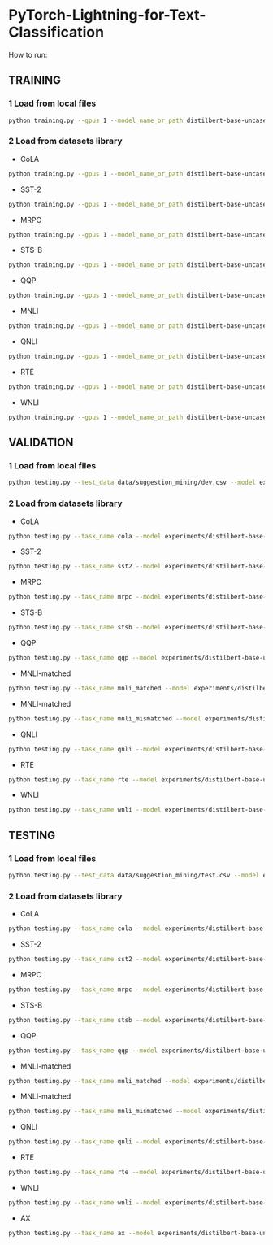 # PyTorch-Lightning-for-Text-Classification
How to run:

## TRAINING

### 1 Load from local files
``` bash
python training.py --gpus 1 --model_name_or_path distilbert-base-uncased --train_data data/suggestion_mining/train.csv --dev_data data/suggestion_mining/dev.csv --metric f1 --monitor f1 --text_fields 'sentence' --class_names '0 1'
```
### 2 Load from datasets library

* CoLA
``` bash
python training.py --gpus 1 --model_name_or_path distilbert-base-uncased --task_name cola  --monitor matthews_correlation
```

* SST-2
``` bash
python training.py --gpus 1 --model_name_or_path distilbert-base-uncased --task_name sst2 --monitor accuracy
```

* MRPC
``` bash
python training.py --gpus 1 --model_name_or_path distilbert-base-uncased --task_name mrpc  --monitor combined_score
```

* STS-B
``` bash
python training.py --gpus 1 --model_name_or_path distilbert-base-uncased --task_name stsb  --monitor mse --metric_mode min
```

* QQP
``` bash
python training.py --gpus 1 --model_name_or_path distilbert-base-uncased --task_name qqp  --monitor combined_score
```

* MNLI
``` bash
python training.py --gpus 1 --model_name_or_path distilbert-base-uncased --task_name mnli  --monitor combined_score
```

* QNLI
``` bash
python training.py --gpus 1 --model_name_or_path distilbert-base-uncased --task_name qnli --monitor accuracy
```

* RTE
``` bash
python training.py --gpus 1 --model_name_or_path distilbert-base-uncased --task_name rte --monitor accuracy
```

* WNLI
``` bash
python training.py --gpus 1 --model_name_or_path distilbert-base-uncased --task_name wnli --monitor accuracy
```


## VALIDATION

### 1 Load from local files
``` bash
python testing.py --test_data data/suggestion_mining/dev.csv --model experiments/suggestion_mining --output_file data/suggestion_mining/dev.tsv --label_form index
```

### 2 Load from datasets library

* CoLA
``` bash
python testing.py --task_name cola --model experiments/distilbert-base-uncased/CoLA --output_file data/submission/CoLA.tsv --label_form index --test_type validation
```

* SST-2
``` bash
python testing.py --task_name sst2 --model experiments/distilbert-base-uncased/SST-2 --output_file data/submission/SST-2.tsv --label_form index --test_type validation
```

* MRPC
``` bash
python testing.py --task_name mrpc --model experiments/distilbert-base-uncased/MRPC --output_file data/submission/MRPC.tsv --label_form index --test_type validation
```

* STS-B
``` bash
python testing.py --task_name stsb --model experiments/distilbert-base-uncased/STS-B --output_file data/submission/STS-B.tsv --test_type validation
```

* QQP
``` bash
python testing.py --task_name qqp --model experiments/distilbert-base-uncased/QQP --output_file data/submission/QQP.tsv --label_form index --test_type validation
```

* MNLI-matched
``` bash
python testing.py --task_name mnli_matched --model experiments/distilbert-base-uncased/MNLI --output_file data/submission/MNLI-m.tsv --label_form names --test_type validation
```

* MNLI-matched
``` bash
python testing.py --task_name mnli_mismatched --model experiments/distilbert-base-uncased/MNLI --output_file data/submission/MNLI-mm.tsv --label_form names --test_type validation
```

* QNLI
``` bash
python testing.py --task_name qnli --model experiments/distilbert-base-uncased/QNLI --output_file data/submission/QNLI.tsv --label_form names --test_type validation
```

* RTE
``` bash
python testing.py --task_name rte --model experiments/distilbert-base-uncased/RTE --output_file data/submission/RTE.tsv --label_form names --test_type validation
```

* WNLI
``` bash
python testing.py --task_name wnli --model experiments/distilbert-base-uncased/WNLI --output_file data/submission/WNLI.tsv --label_form index --test_type validation
```


## TESTING

### 1 Load from local files
``` bash
python testing.py --test_data data/suggestion_mining/test.csv --model experiments/suggestion_mining --output_file data/suggestion_mining/test.tsv --label_form index
```

### 2 Load from datasets library

* CoLA
``` bash
python testing.py --task_name cola --model experiments/distilbert-base-uncased/CoLA --output_file data/submission/CoLA.tsv --label_form index
```

* SST-2
``` bash
python testing.py --task_name sst2 --model experiments/distilbert-base-uncased/SST-2 --output_file data/submission/SST-2.tsv --label_form index
```

* MRPC
``` bash
python testing.py --task_name mrpc --model experiments/distilbert-base-uncased/MRPC --output_file data/submission/MRPC.tsv --label_form index
```

* STS-B
``` bash
python testing.py --task_name stsb --model experiments/distilbert-base-uncased/STS-B --output_file data/submission/STS-B.tsv
```

* QQP
``` bash
python testing.py --task_name qqp --model experiments/distilbert-base-uncased/QQP --output_file data/submission/QQP.tsv --label_form index
```

* MNLI-matched
``` bash
python testing.py --task_name mnli_matched --model experiments/distilbert-base-uncased/MNLI --output_file data/submission/MNLI-m.tsv --label_form names
```

* MNLI-matched
``` bash
python testing.py --task_name mnli_mismatched --model experiments/distilbert-base-uncased/MNLI --output_file data/submission/MNLI-mm.tsv --label_form names
```

* QNLI
``` bash
python testing.py --task_name qnli --model experiments/distilbert-base-uncased/QNLI --output_file data/submission/QNLI.tsv --label_form names
```

* RTE
``` bash
python testing.py --task_name rte --model experiments/distilbert-base-uncased/RTE --output_file data/submission/RTE.tsv --label_form names
```

* WNLI
``` bash
python testing.py --task_name wnli --model experiments/distilbert-base-uncased/WNLI --output_file data/submission/WNLI.tsv --label_form index
```

* AX
``` bash
python testing.py --task_name ax --model experiments/distilbert-base-uncased/MNLI --output_file data/submission/AX.tsv --label_form names
```
